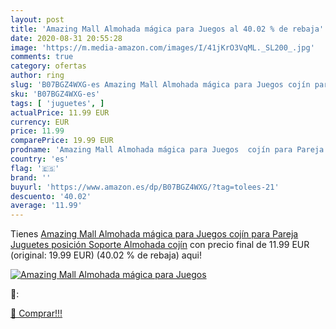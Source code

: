 ```yaml
---
layout: post
title: 'Amazing Mall Almohada mágica para Juegos al 40.02 % de rebaja'
date: 2020-08-31 20:55:28
image: 'https://m.media-amazon.com/images/I/41jKrO3VqML._SL200_.jpg'
comments: true
category: ofertas
author: ring
slug: 'B07BGZ4WXG-es Amazing Mall Almohada mágica para Juegos cojín para Pareja...'
sku: 'B07BGZ4WXG-es'
tags: [ 'juguetes', ]
actualPrice: 11.99 EUR
currency: EUR
price: 11.99
comparePrice: 19.99 EUR
prodname: 'Amazing Mall Almohada mágica para Juegos  cojín para Pareja  Juguetes  posición  Soporte  Almohada  cojín'
country: 'es'
flag: '🇪🇸'
brand: ''
buyurl: 'https://www.amazon.es/dp/B07BGZ4WXG/?tag=tolees-21'
descuento: '40.02'
average: '11.99'
---
```


Tienes [Amazing Mall Almohada mágica para Juegos  cojín para Pareja  Juguetes  posición  Soporte  Almohada  cojín](https://www.amazon.es/dp/B07BGZ4WXG/?tag=tolees-21) con precio final de  11.99 EUR (original: 19.99 EUR) (40.02 %  de rebaja) aqui!

[![Amazing Mall Almohada mágica para Juegos](https://m.media-amazon.com/images/I/41jKrO3VqML._SL200_.jpg)](https://www.amazon.es/dp/B07BGZ4WXG/?tag=tolees-21)

🔎:


[🛒 Comprar!!!](https://www.amazon.es/dp/B07BGZ4WXG/?tag=tolees-21)
